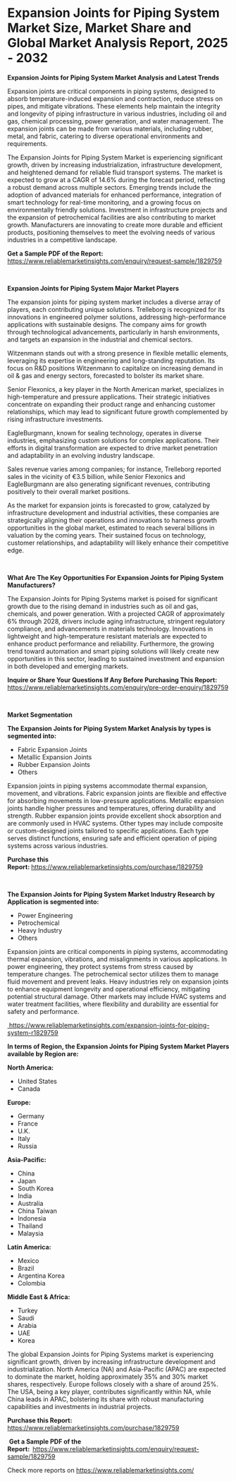 <p><h1>Expansion Joints for Piping System Market Size, Market Share and Global Market Analysis Report, 2025 - 2032</h1></p><p><strong>Expansion Joints for Piping System Market Analysis and Latest Trends</strong></p>
<p><p>Expansion joints are critical components in piping systems, designed to absorb temperature-induced expansion and contraction, reduce stress on pipes, and mitigate vibrations. These elements help maintain the integrity and longevity of piping infrastructure in various industries, including oil and gas, chemical processing, power generation, and water management. The expansion joints can be made from various materials, including rubber, metal, and fabric, catering to diverse operational environments and requirements.</p><p>The Expansion Joints for Piping System Market is experiencing significant growth, driven by increasing industrialization, infrastructure development, and heightened demand for reliable fluid transport systems. The market is expected to grow at a CAGR of 14.6% during the forecast period, reflecting a robust demand across multiple sectors. Emerging trends include the adoption of advanced materials for enhanced performance, integration of smart technology for real-time monitoring, and a growing focus on environmentally friendly solutions. Investment in infrastructure projects and the expansion of petrochemical facilities are also contributing to market growth. Manufacturers are innovating to create more durable and efficient products, positioning themselves to meet the evolving needs of various industries in a competitive landscape.</p></p>
<p><strong>Get a Sample PDF of the Report:&nbsp;</strong> <a href="https://www.reliablemarketinsights.com/enquiry/request-sample/1829759?utm_campaign=3560&utm_medium=2&utm_source=Github&utm_content=ia&utm_term=12042025&utm_id=expansion-joints-for-piping-system">https://www.reliablemarketinsights.com/enquiry/request-sample/1829759</a></p>
<p>&nbsp;</p>
<p><strong>Expansion Joints for Piping System Major Market Players</strong></p>
<p><p>The expansion joints for piping system market includes a diverse array of players, each contributing unique solutions. Trelleborg is recognized for its innovations in engineered polymer solutions, addressing high-performance applications with sustainable designs. The company aims for growth through technological advancements, particularly in harsh environments, and targets an expansion in the industrial and chemical sectors.</p><p>Witzenmann stands out with a strong presence in flexible metallic elements, leveraging its expertise in engineering and long-standing reputation. Its focus on R&D positions Witzenmann to capitalize on increasing demand in oil & gas and energy sectors, forecasted to bolster its market share.</p><p>Senior Flexonics, a key player in the North American market, specializes in high-temperature and pressure applications. Their strategic initiatives concentrate on expanding their product range and enhancing customer relationships, which may lead to significant future growth complemented by rising infrastructure investments.</p><p>EagleBurgmann, known for sealing technology, operates in diverse industries, emphasizing custom solutions for complex applications. Their efforts in digital transformation are expected to drive market penetration and adaptability in an evolving industry landscape.</p><p>Sales revenue varies among companies; for instance, Trelleborg reported sales in the vicinity of €3.5 billion, while Senior Flexonics and EagleBurgmann are also generating significant revenues, contributing positively to their overall market positions.</p><p>As the market for expansion joints is forecasted to grow, catalyzed by infrastructure development and industrial activities, these companies are strategically aligning their operations and innovations to harness growth opportunities in the global market, estimated to reach several billions in valuation by the coming years. Their sustained focus on technology, customer relationships, and adaptability will likely enhance their competitive edge.</p></p>
<p>&nbsp;</p>
<p><strong>What Are The Key Opportunities For Expansion Joints for Piping System Manufacturers?</strong></p>
<p><p>The Expansion Joints for Piping Systems market is poised for significant growth due to the rising demand in industries such as oil and gas, chemicals, and power generation. With a projected CAGR of approximately 6% through 2028, drivers include aging infrastructure, stringent regulatory compliance, and advancements in materials technology. Innovations in lightweight and high-temperature resistant materials are expected to enhance product performance and reliability. Furthermore, the growing trend toward automation and smart piping solutions will likely create new opportunities in this sector, leading to sustained investment and expansion in both developed and emerging markets.</p></p>
<p><strong>Inquire or Share Your Questions If Any Before Purchasing This Report:</strong> <a href="https://www.reliablemarketinsights.com/enquiry/pre-order-enquiry/1829759?utm_campaign=3560&utm_medium=2&utm_source=Github&utm_content=ia&utm_term=12042025&utm_id=expansion-joints-for-piping-system">https://www.reliablemarketinsights.com/enquiry/pre-order-enquiry/1829759</a></p>
<p>&nbsp;</p>
<p><strong>Market Segmentation</strong></p>
<p><strong>The Expansion Joints for Piping System Market Analysis by types is segmented into:</strong></p>
<p><ul><li>Fabric Expansion Joints</li><li>Metallic Expansion Joints</li><li>Rubber Expansion Joints</li><li>Others</li></ul></p>
<p><p>Expansion joints in piping systems accommodate thermal expansion, movement, and vibrations. Fabric expansion joints are flexible and effective for absorbing movements in low-pressure applications. Metallic expansion joints handle higher pressures and temperatures, offering durability and strength. Rubber expansion joints provide excellent shock absorption and are commonly used in HVAC systems. Other types may include composite or custom-designed joints tailored to specific applications. Each type serves distinct functions, ensuring safe and efficient operation of piping systems across various industries.</p></p>
<p><strong>Purchase this Report:&nbsp;</strong><a href="https://www.reliablemarketinsights.com/purchase/1829759?utm_campaign=3560&utm_medium=2&utm_source=Github&utm_content=ia&utm_term=12042025&utm_id=expansion-joints-for-piping-system">https://www.reliablemarketinsights.com/purchase/1829759</a></p>
<p>&nbsp;</p>
<p><strong>The Expansion Joints for Piping System Market Industry Research by Application is segmented into:</strong></p>
<p><ul><li>Power Engineering</li><li>Petrochemical</li><li>Heavy Industry</li><li>Others</li></ul></p>
<p><p>Expansion joints are critical components in piping systems, accommodating thermal expansion, vibrations, and misalignments in various applications. In power engineering, they protect systems from stress caused by temperature changes. The petrochemical sector utilizes them to manage fluid movement and prevent leaks. Heavy industries rely on expansion joints to enhance equipment longevity and operational efficiency, mitigating potential structural damage. Other markets may include HVAC systems and water treatment facilities, where flexibility and durability are essential for safety and performance.</p></p>
<p><a href="https://www.reliablemarketinsights.com/expansion-joints-for-piping-system-r1829759?utm_campaign=3560&utm_medium=2&utm_source=Github&utm_content=ia&utm_term=12042025&utm_id=expansion-joints-for-piping-system">&nbsp;https://www.reliablemarketinsights.com/expansion-joints-for-piping-system-r1829759</a></p>
<p><strong>In terms of Region, the Expansion Joints for Piping System Market Players available by Region are:</strong></p>
<p>
    <p> <strong> North America: </strong>
        <ul>
            <li>United States</li>
            <li>Canada</li>
        </ul>
        </p> 
    <p> <strong> Europe: </strong>
        <ul>
            <li>Germany</li>
            <li>France</li>
            <li>U.K.</li>
            <li>Italy</li>
            <li>Russia</li>
        </ul>
        </p> 
    <p> <strong> Asia-Pacific: </strong>
        <ul>
            <li>China</li>
            <li>Japan</li>
            <li>South Korea</li>
            <li>India</li>
            <li>Australia</li>
            <li>China Taiwan</li>
            <li>Indonesia</li>
            <li>Thailand</li>
            <li>Malaysia</li>
        </ul>
        </p> 
    <p> <strong> Latin America: </strong>
        <ul>
            <li>Mexico</li>
            <li>Brazil</li>
            <li>Argentina Korea</li>
            <li>Colombia</li>
        </ul>
        </p> 
    <p> <strong> Middle East & Africa: </strong>
        <ul>
            <li>Turkey</li>
            <li>Saudi</li>
            <li>Arabia</li>
            <li>UAE</li>
            <li>Korea</li>
        </ul>
    </p>
    </p>
<p><p>The global Expansion Joints for Piping Systems market is experiencing significant growth, driven by increasing infrastructure development and industrialization. North America (NA) and Asia-Pacific (APAC) are expected to dominate the market, holding approximately 35% and 30% market shares, respectively. Europe follows closely with a share of around 25%. The USA, being a key player, contributes significantly within NA, while China leads in APAC, bolstering its share with robust manufacturing capabilities and investments in industrial projects.</p></p>
<p><strong>Purchase this Report: </strong><a href="https://www.reliablemarketinsights.com/purchase/1829759?utm_campaign=3560&utm_medium=2&utm_source=Github&utm_content=ia&utm_term=12042025&utm_id=expansion-joints-for-piping-system">https://www.reliablemarketinsights.com/purchase/1829759</a></p>
<p>&nbsp;<strong>Get a Sample PDF of the Report:&nbsp;&nbsp;</strong><a href="https://www.reliablemarketinsights.com/enquiry/request-sample/1829759?utm_campaign=3560&utm_medium=2&utm_source=Github&utm_content=ia&utm_term=12042025&utm_id=expansion-joints-for-piping-system">https://www.reliablemarketinsights.com/enquiry/request-sample/1829759</a></p>
<p><strong></strong></p>
<p>Check more reports on <a href="https://www.reliablemarketinsights.com/?utm_campaign=3560&utm_medium=2&utm_source=Github&utm_content=ia&utm_term=12042025&utm_id=expansion-joints-for-piping-system">https://www.reliablemarketinsights.com/</a></p>